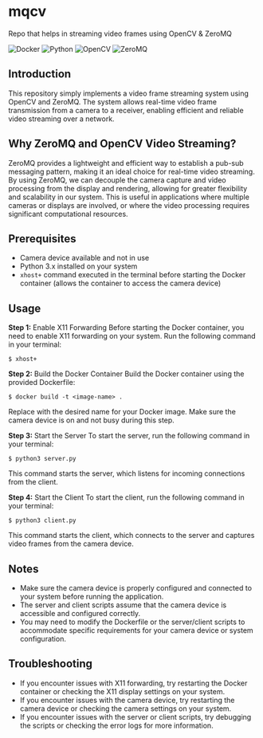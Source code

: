 # mqcv
Repo that helps in streaming video frames using OpenCV &amp; ZeroMQ


![Docker](https://img.shields.io/badge/Docker-2CA5E0?style=for-the-badge&logo=docker&logoColor=white)
![Python](https://img.shields.io/badge/python-3670A0?style=for-the-badge&logo=python&logoColor=ffdd54)
![OpenCV](https://img.shields.io/badge/opencv-%23white.svg?style=for-the-badge&logo=opencv&logoColor=white)
![ZeroMQ](https://img.shields.io/badge/ZeroMQ-DF0000.svg?style=for-the-badge&logo=ZeroMQ&logoColor=white)

## Introduction

This repository simply implements a video frame streaming system using OpenCV and ZeroMQ. The system allows real-time video frame transmission from a camera to a receiver, enabling efficient and reliable video streaming over a network.

## Why ZeroMQ and OpenCV Video Streaming?

ZeroMQ provides a lightweight and efficient way to establish a pub-sub messaging pattern, making it an ideal choice for real-time video streaming.
By using ZeroMQ, we can decouple the camera capture and video processing from the display and rendering, allowing for greater flexibility and scalability in our system. This is useful in applications where multiple cameras or displays are involved, or where the video processing requires significant computational resources.


## Prerequisites

* Camera device available and not in use
* Python 3.x installed on your system
* `xhost+` command executed in the terminal before starting the Docker container (allows the container to access the camera device)

## Usage

**Step 1:** Enable X11 Forwarding
Before starting the Docker container, you need to enable X11 forwarding on your system. Run the following command in your terminal:
```
$ xhost+
```

**Step 2:** Build the Docker Container
Build the Docker container using the provided Dockerfile:
```
$ docker build -t <image-name> .
```
Replace <image-name> with the desired name for your Docker image. Make sure the camera device is on and not busy during this step.

**Step 3:** Start the Server
To start the server, run the following command in your terminal:
```
$ python3 server.py
```
This command starts the server, which listens for incoming connections from the client.

**Step 4:** Start the Client
To start the client, run the following command in your terminal:
```
$ python3 client.py
```
This command starts the client, which connects to the server and captures video frames from the camera device.

## Notes

- Make sure the camera device is properly configured and connected to your system before running the application.
- The server and client scripts assume that the camera device is accessible and configured correctly.
- You may need to modify the Dockerfile or the server/client scripts to accommodate specific requirements for your camera device or system configuration.

## Troubleshooting

- If you encounter issues with X11 forwarding, try restarting the Docker container or checking the X11 display settings on your system.
- If you encounter issues with the camera device, try restarting the camera device or checking the camera settings on your system.
- If you encounter issues with the server or client scripts, try debugging the scripts or checking the error logs for more information.
